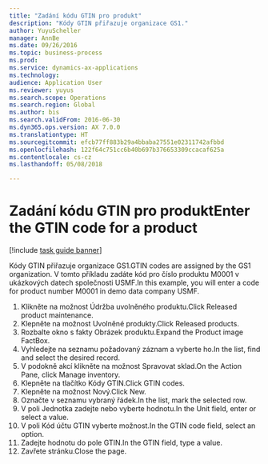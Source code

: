 ```yaml
--- 
title: "Zadání kódu GTIN pro produkt"
description: "Kódy GTIN přiřazuje organizace GS1."
author: YuyuScheller
manager: AnnBe
ms.date: 09/26/2016
ms.topic: business-process
ms.prod: 
ms.service: dynamics-ax-applications
ms.technology: 
audience: Application User
ms.reviewer: yuyus
ms.search.scope: Operations
ms.search.region: Global
ms.author: bis
ms.search.validFrom: 2016-06-30
ms.dyn365.ops.version: AX 7.0.0
ms.translationtype: HT
ms.sourcegitcommit: efcb77ff883b29a4bbaba27551e02311742afbbd
ms.openlocfilehash: 122f64c751cc6b40b697b376653309ccacaf625a
ms.contentlocale: cs-cz
ms.lasthandoff: 05/08/2018

---
```

# <a name="enter-the-gtin-code-for-a-product"></a><span data-ttu-id="d73c3-103">Zadání kódu GTIN pro produkt</span><span class="sxs-lookup"><span data-stu-id="d73c3-103">Enter the GTIN code for a product</span></span>

[!include [task guide banner](../../includes/task-guide-banner.md)]

<span data-ttu-id="d73c3-104">Kódy GTIN přiřazuje organizace GS1.</span><span class="sxs-lookup"><span data-stu-id="d73c3-104">GTIN codes are assigned by the GS1 organization.</span></span> <span data-ttu-id="d73c3-105">V tomto příkladu zadáte kód pro číslo produktu M0001 v ukázkových datech společnosti USMF.</span><span class="sxs-lookup"><span data-stu-id="d73c3-105">In this example, you will enter a code for product number M0001 in demo data company USMF.</span></span>

1. <span data-ttu-id="d73c3-106">Klikněte na možnost Údržba uvolněného produktu.</span><span class="sxs-lookup"><span data-stu-id="d73c3-106">Click Released product maintenance.</span></span>
2. <span data-ttu-id="d73c3-107">Klepněte na možnost Uvolněné produkty.</span><span class="sxs-lookup"><span data-stu-id="d73c3-107">Click Released products.</span></span>
3. <span data-ttu-id="d73c3-108">Rozbalte okno s fakty Obrázek produktu.</span><span class="sxs-lookup"><span data-stu-id="d73c3-108">Expand the Product image FactBox.</span></span>
4. <span data-ttu-id="d73c3-109">Vyhledejte na seznamu požadovaný záznam a vyberte ho.</span><span class="sxs-lookup"><span data-stu-id="d73c3-109">In the list, find and select the desired record.</span></span>
5. <span data-ttu-id="d73c3-110">V podokně akcí klikněte na možnost Spravovat sklad.</span><span class="sxs-lookup"><span data-stu-id="d73c3-110">On the Action Pane, click Manage inventory.</span></span>
6. <span data-ttu-id="d73c3-111">Klepněte na tlačítko Kódy GTIN.</span><span class="sxs-lookup"><span data-stu-id="d73c3-111">Click GTIN codes.</span></span>
7. <span data-ttu-id="d73c3-112">Klepněte na možnost Nový.</span><span class="sxs-lookup"><span data-stu-id="d73c3-112">Click New.</span></span>
8. <span data-ttu-id="d73c3-113">Označte v seznamu vybraný řádek.</span><span class="sxs-lookup"><span data-stu-id="d73c3-113">In the list, mark the selected row.</span></span>
9. <span data-ttu-id="d73c3-114">V poli Jednotka zadejte nebo vyberte hodnotu.</span><span class="sxs-lookup"><span data-stu-id="d73c3-114">In the Unit field, enter or select a value.</span></span>
10. <span data-ttu-id="d73c3-115">V poli Kód účtu GTIN vyberte možnost.</span><span class="sxs-lookup"><span data-stu-id="d73c3-115">In the GTIN code field, select an option.</span></span>
11. <span data-ttu-id="d73c3-116">Zadejte hodnotu do pole GTIN.</span><span class="sxs-lookup"><span data-stu-id="d73c3-116">In the GTIN field, type a value.</span></span>
12. <span data-ttu-id="d73c3-117">Zavřete stránku.</span><span class="sxs-lookup"><span data-stu-id="d73c3-117">Close the page.</span></span>


